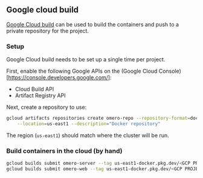 ## Google cloud build

[Google Cloud build](https://cloud.google.com/build) can be used to build the containers and push to a private repository for the project.

### Setup
Google Cloud build needs to be set up a single time per project.

First, enable the following Google APIs on the (Google Cloud Console)[https://console.developers.google.com/]:
* Cloud Build API
* Artifact Registry API

Next, create a repository to use:
```bash
gcloud artifacts repositories create omero-repo --repository-format=docker \
    --location=us-east1 --description="Docker repository"
```

The region (`us-east1`) should match where the cluster will be run.
### Build containers in the cloud (by hand)

```bash
gcloud builds submit omero-server --tag us-east1-docker.pkg.dev/<GCP PROJECT NAME>/omero-repo/omero-server:latest
gcloud builds submit omero-web --tag us-east1-docker.pkg.dev/<GCP PROJECT NAME>/omero-repo/omero-web:latest

```